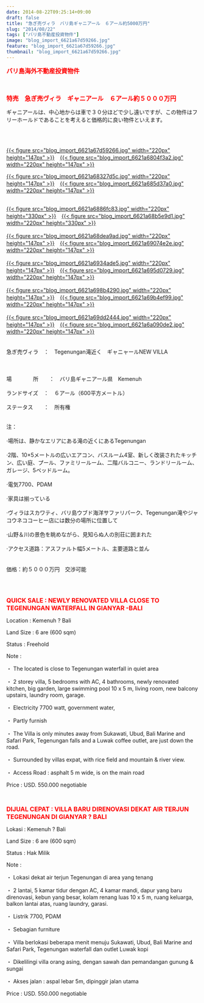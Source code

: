 ```yaml
---
date: 2014-08-22T09:25:14+09:00
draft: false
title: "急ぎ売ヴィラ　バリ島ギャニアール　６アール約5000万円"
slug: "2014/08/22"
tags: ["バリ島不動産投資物件"]
image: "blog_import_6621a67d59266.jpg"
feature: "blog_import_6621a67d59266.jpg"
thumbnail: "blog_import_6621a67d59266.jpg"
---
```

<p><font color="#ff0000" size="3"><strong>バリ島海外不動産投資物件</strong></font></p><p><font color="#ff0000" size="3"><strong><br/></strong></font></p><p><font size="3"><font color="#ff0000"><strong>特売　急ぎ売ヴィラ　ギャニアール　６アール約５０００万円<br/></strong></font></font></p><p>ギャニアールは、中心地からは車で３０分ほどで少し遠いですが、この物件はフリーホールドであることを考えると価格的に良い物件といえます。</p><br/><p><br/><a href="blog_import_6621a67eb6014.jpg">{{< figure src="blog_import_6621a67d59266.jpg" width="220px" height="147px" >}}</a>　<a href="blog_import_6621a681990b9.jpg">{{< figure src="blog_import_6621a6804f3a2.jpg" width="220px" height="147px" >}}</a><br/></p><p><a href="blog_import_6621a6848e81c.jpg">{{< figure src="blog_import_6621a68327d5c.jpg" width="220px" height="147px" >}}</a>　<a href="blog_import_6621a68717e3e.jpg">{{< figure src="blog_import_6621a685d37a0.jpg" width="220px" height="147px" >}}</a></p><p><br/><a href="blog_import_6621a689c123f.jpg">{{< figure src="blog_import_6621a6886fc83.jpg" width="220px" height="330px" >}}</a>　<a href="blog_import_6621a68c95b68.jpg">{{< figure src="blog_import_6621a68b5e9d1.jpg" width="220px" height="330px" >}}</a><br/><br/><a href="blog_import_6621a68f3978c.jpg">{{< figure src="blog_import_6621a68dea9ad.jpg" width="220px" height="147px" >}}</a>　<a href="blog_import_6621a691aba75.jpg">{{< figure src="blog_import_6621a69074e2e.jpg" width="220px" height="147px" >}}</a><br/><br/><a href="blog_import_6621a6948f59c.jpg">{{< figure src="blog_import_6621a6934ade5.jpg" width="220px" height="147px" >}}</a>　<a href="blog_import_6621a6970feda.jpg">{{< figure src="blog_import_6621a695d0729.jpg" width="220px" height="147px" >}}</a><br/><br/><a href="blog_import_6621a699e9264.jpg">{{< figure src="blog_import_6621a698b4290.jpg" width="220px" height="147px" >}}</a>　<a href="blog_import_6621a69c89d72.jpg">{{< figure src="blog_import_6621a69b4ef99.jpg" width="220px" height="147px" >}}</a><br/><br/><a href="blog_import_6621a69f0fdfe.jpg">{{< figure src="blog_import_6621a69dd2444.jpg" width="220px" height="147px" >}}</a>　<a href="blog_import_6621a6a1e9782.jpg">{{< figure src="blog_import_6621a6a090de2.jpg" width="220px" height="147px" >}}</a><br/><br/><br/>急ぎ売ヴィラ　：　<span>Tegenungan滝近く　</span><span>ギャニャール</span><span>NEW</span> <span class="hps">VILLA</span> <br/><br/> <br/><br/><span>場　　　　所　　</span><span>：　バリ島ギャニアール県　</span><span>Kemenuh</span> <br/><br/><span>ランドサイズ　</span><span>：　６</span><span>アール</span><span>（</span><span>600</span><span>平方メートル</span><span>）</span> <br/><br/><span>ステータス　　：　</span><span>所有権</span> <br/></p><p><br/><span>注：</span> <br/><br/><span>·</span><span>場所は、</span><span>静かなエリア</span><span>にある</span><span>滝</span><span>の近くにある</span><span>Tegenungan</span> <br/><br/><span>·2</span><span>階</span><span>、</span><span>10×</span><span>5メートル</span><span>の広い</span><span>エアコン、</span><span>バスルーム4室</span><span>、</span><span>新しく改装された</span><span>キッチン</span><span>、</span><span>広い庭</span><span>、プール、</span><span>ファミリールーム</span><span>、</span><span>二階</span><span>バルコニー</span><span>、ランドリールーム</span><span>、ガレージ</span><span>、5</span><span>ベッドルーム</span><span>。</span> <br/><br/><span>·</span><span>電気</span><span>7700</span><span>、</span><span>PDAM</span> <br/><br/><span>·</span><span>家具は揃っている</span> <br/><br/><span>·</span><span>ヴィラ</span><span>は</span><span>スカワティ</span><span>、</span><span>バリ島ウブド</span><span>海洋</span><span>サファリパーク</span><span>、</span><span>Tegenungan</span><span>滝</span><span>や</span><span>ジャコウネコ</span><span>コーヒー</span><span>店</span><span>に</span><span>は数</span><span>分の場所に位置して</span> <br/><br/><span>·</span><span>山野</span><span>＆</span><span>川の</span><span>景色を眺めながら</span><span>、</span><span>見知らぬ人</span><span>の別荘</span><span>に囲まれた</span> <br/><br/><span>·</span><span>アクセス道路</span><span>：</span><span>アスファルト</span><span>幅</span><span>5メートル</span><span>、</span><span>主要道路</span><span>と並ん</span> <br/><br/> <br/><span>価格：約５０００万円　</span><span>交渉可能</span></p><br/><br/><p><font color="#ff0000" size="3"><strong>QUICK SALE : NEWLY RENOVATED VILLA CLOSE TO TEGENUNGAN WATERFALL IN GIANYAR -BALI</strong></font></p><p> </p><p>Location          : Kemenuh ? Bali </p><p>Land Size        : 6 are (600 sqm)</p><p>Status               : Freehold </p><p>Note                : </p><p>・         The located is close to Tegenungan waterfall in quiet area </p><p>・         2 storey villa, 5 bedrooms with AC, 4 bathrooms, newly renovated kitchen, big garden, large swimming pool 10 x 5 m, living room, new balcony upstairs, laundry room, garage.</p><p>・         Electricity 7700 watt, government water, </p><p>・         Partly furnish </p><p>・         The Villa is only minutes away from Sukawati, Ubud, Bali Marine and Safari Park, Tegenungan falls and a Luwak coffee outlet, are just down the road.</p><p>・         Surrounded by villas expat, with rice field and mountain &amp; river view. </p><p>・         Access Road : asphalt 5 m wide, is on the main road</p><p> </p><p> </p><p>Price                      : USD. 550.000 negotiable</p><p><br/> </p><p> </p><p> </p><p><strong><font color="#ff0000" size="3">DIJUAL CEPAT : VILLA BARU DIRENOVASI DEKAT AIR TERJUN TEGENUNGAN DI GIANYAR ? BALI </font></strong></p><p> </p><p>Lokasi              : Kemenuh ? Bali</p><p>Land Size        : 6 are (600 sqm) </p><p>Status               : Hak Milik </p><p>Note                : </p><p>・         Lokasi dekat air terjun Tegenungan di area yang tenang </p><p>・         2 lantai, 5 kamar tidur dengan AC, 4 kamar mandi, dapur yang baru direnovasi, kebun yang besar, kolam renang luas 10 x 5 m, ruang keluarga, balkon lantai atas, ruang laundry, garasi.</p><p>・         Listrik 7700, PDAM</p><p>・         Sebagian furniture </p><p>・         Villa berlokasi beberapa menit  menuju Sukawati, Ubud, Bali Marine and Safari Park, Tegenungan waterfall dan outlet Luwak kopi</p><p>・         Dikelilingi villa orang asing, dengan sawah dan pemandangan gunung &amp; sungai </p><p>・         Akses jalan : aspal lebar 5m, dipinggir jalan utama </p><p> </p><p>Price                      : USD. 550.000 negotiable</p><p><br/> </p><p> </p>

